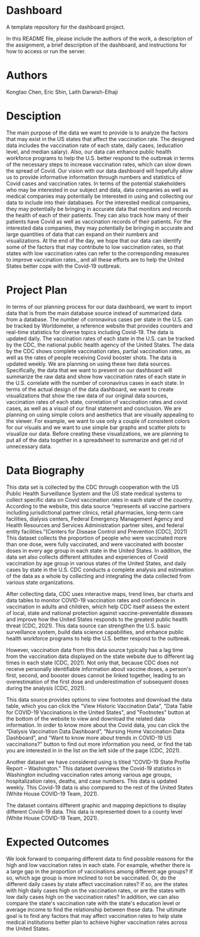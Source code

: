 # Dashboard
A template repository for the dashboard project.

In this README file, please include the authors of the work, a description of the assignment, a brief description of the dashboard, and instructions for how to access or run the server. 


# Authors
Kongtao Chen, Eric Shin, Laith Darwish-Elhaji


# Desciption
The main purpose of the data we want to provide is to analyze the factors that may exist in the US states that affect the vaccination rate. The designed data includes the vaccination rate of each state, daily cases, (education level, and median salary). Also, our data can enhance public health workforce programs to help the U.S. better respond to the outbreak in terms of the necessary steps to increase vaccination rates, which can slow down the spread of Covid. Our vision with our data dashboard will hopefully allow us to provide informative information through numbers and statistics of Covid cases and vaccination rates. In terms of the potential stakeholders who may be interested in our subject and data, data companies as well as medical companies may potentially be interested in using and collecting our data to include into their databases. For the interested medical companies, they may potentially be bringing in accurate data that monitors and records the health of each of their patients. They can also track how many of their patients have Covid as well as vaccination records of their patients. For the interested data companies, they may potentially be bringing in accurate and large quantities of data that can expand on their numbers and visualizations. At the end of the day, we hope that our data can identify some of the factors that may contribute to low vaccination rates, so that states with low vaccination rates can refer to the corresponding measures to improve vaccination rates., and all these efforts are to help the United States better cope with the Covid-19 outbreak.

# Project Plan
In terms of our planning process for our data dashboard, we want to import data that is from the main database source instead of summarized data from a database. The number of coronavirus cases per state in the U.S. can be tracked by Worldometer, a  reference website that provides counters and real-time statistics for diverse topics including Covid-19. The data is updated daily. The vaccination rates of each state in the U.S. can be tracked by the CDC, the national public health agency of the United States. The data by the CDC shows complete vaccination rates, partial vaccination rates, as well as the rates of people receiving Covid booster shots. The data is updated weekly. We are planning on using these two data sources. Specifically, the data that we want to present on our dashboard will summarize the raw data and show how vaccination rates of each state in the U.S. correlate with the number of coronavirus cases in each state. In terms of the actual design of the data dashboard, we want to create visualizations that show the raw data of our original data sources, vaccination rates of each state, correlation of vaccination rates and covid cases, as well as a visual of our final statement and conclusion. We are planning on using simple colors and aesthetics that are visually appealing to the viewer. For example, we want to use only a couple of consistent colors for our visuals and we want to use simple bar graphs and scatter plots to visualize our data. Before creating these visualizations, we are planning to put all of the data together in a spreadsheet to summarize and get rid of unnecessary data. 


# Data Biography
This data set is collected by the CDC through cooperation with the US Public Health Surveillance System and the US state medical systems to collect specific data on Covid vaccination rates in each state of the country. According to the website, this data source “represents all vaccine partners including jurisdictional partner clinics, retail pharmacies, long-term care facilities, dialysis centers, Federal Emergency Management Agency and Health Resources and Services Administration partner sites, and federal entity facilities.”(Centers for Disease Control and Prevention [CDC], 2021) This dataset collects the proportion of people who were vaccinated more than one dose, were fully vaccinated, and were vaccinated with booster doses in every age group in each state in the United States. In addition, the data set also collects different attitudes and experiences of Covid vaccination by age group in various states of the United States, and daily cases by state in the U.S. CDC conducts a complete analysis and estimation of the data as a whole by collecting and integrating the data collected from various state organizations.

After collecting data, CDC uses interactive maps, trend lines, bar charts and data tables to monitor COVID-19 vaccination rates and confidence in vaccination in adults and children, which help CDC itself assess the extent of local, state and national protection against vaccine-preventable diseases and improve how the United States responds to the greatest public health threat (CDC, 2021). This data source can strengthen the U.S. basic surveillance system, build data science capabilities, and enhance public health workforce programs to help the U.S. better respond to the outbreak.

However, vaccination data from this data source typically has a lag time from the vaccination data displayed on the state website due to different lag times in each state (CDC, 2021). Not only that, because CDC does not receive personally identifiable information about vaccine doses, a person's first, second, and booster doses cannot be linked together, leading to an overestimation of the first dose and underestimation of subsequent doses during the analysis (CDC, 2021). 

This data source provides options to view footnotes and download the data table, which you can click the "View Historic Vaccination Data", "Data Table for COVID-19 Vaccinations in the United States", and "Footnotes" button at the bottom of the website to view and download the related data information. In order to know more about the Covid data, you can click the “Dialysis Vaccination Data Dashboard”, “Nursing Home Vaccination Data Dashboard”, and “Want to know more about trends in COVID-19 US vaccinations?” button to find out more information you need, or find the tab you are interested in in the list on the left side of the page (CDC, 2021).

Another dataset we have considered using is titled “COVID-19 State Profile Report – Washington.” This dataset overviews the Covid-19 statistics in Washington including vaccination rates among various age groups, hospitalization rates, deaths, and case numbers. This data is updated weekly. This Covid-19 data is also compared to the rest of the United States (White House COVID-19 Team, 2021). 

The dataset contains different graphic and mapping depictions to display different Covid-19 data. This data is represented down to a county level (White House COVID-19 Team, 2021).

# Expected Outcomes
We look forward to comparing different data to find possible reasons for the high and low vaccination rates in each state. For example, whether there is a large gap in the proportion of vaccinations among different age groups? If so, which age group is more inclined to not be vaccinated. Or, do the different daily cases by state affect vaccination rates? If so, are the states with high daily cases high on the vaccination rates, or are the states with low daily cases high on the vaccination rates? In addition, we can also compare the state's vaccination rate with the state's education level or average income to find the relationship between these data. The ultimate goal is to find any factors that may affect vaccination rates to help state medical institutions better plan to achieve higher vaccination rates across the United States.
